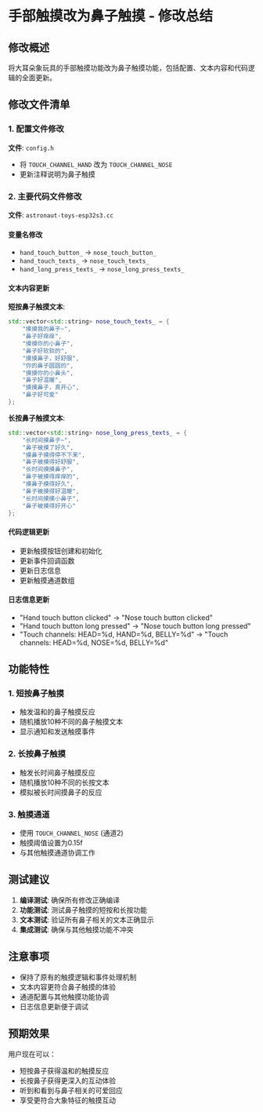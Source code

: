 # 手部触摸改为鼻子触摸 - 修改总结

## 修改概述
将大耳朵象玩具的手部触摸功能改为鼻子触摸功能，包括配置、文本内容和代码逻辑的全面更新。

## 修改文件清单

### 1. 配置文件修改
**文件**: `config.h`
- 将 `TOUCH_CHANNEL_HAND` 改为 `TOUCH_CHANNEL_NOSE`
- 更新注释说明为鼻子触摸

### 2. 主要代码文件修改
**文件**: `astronaut-toys-esp32s3.cc`

#### 变量名修改
- `hand_touch_button_` → `nose_touch_button_`
- `hand_touch_texts_` → `nose_touch_texts_`
- `hand_long_press_texts_` → `nose_long_press_texts_`

#### 文本内容更新
**短按鼻子触摸文本**:
```cpp
std::vector<std::string> nose_touch_texts_ = {
    "摸摸我的鼻子~",
    "鼻子好痒痒",
    "摸摸你的小鼻子",
    "鼻子好软软的",
    "摸摸鼻子，好舒服",
    "你的鼻子圆圆的",
    "摸摸你的小鼻头",
    "鼻子好温暖",
    "摸摸鼻子，真开心",
    "鼻子好可爱"
};
```

**长按鼻子触摸文本**:
```cpp
std::vector<std::string> nose_long_press_texts_ = {
    "长时间摸鼻子~",
    "鼻子被摸了好久",
    "摸鼻子摸得停不下来",
    "鼻子被摸得好舒服",
    "长时间摸摸鼻子",
    "鼻子被摸得痒痒的",
    "摸鼻子摸得好久",
    "鼻子被摸得好温暖",
    "长时间摸摸小鼻子",
    "鼻子被摸得好开心"
};
```

#### 代码逻辑更新
- 更新触摸按钮创建和初始化
- 更新事件回调函数
- 更新日志信息
- 更新触摸通道数组

#### 日志信息更新
- "Hand touch button clicked" → "Nose touch button clicked"
- "Hand touch button long pressed" → "Nose touch button long pressed"
- "Touch channels: HEAD=%d, HAND=%d, BELLY=%d" → "Touch channels: HEAD=%d, NOSE=%d, BELLY=%d"

## 功能特性

### 1. 短按鼻子触摸
- 触发温和的鼻子触摸反应
- 随机播放10种不同的鼻子触摸文本
- 显示通知和发送触摸事件

### 2. 长按鼻子触摸
- 触发长时间鼻子触摸反应
- 随机播放10种不同的长按文本
- 模拟被长时间摸鼻子的反应

### 3. 触摸通道
- 使用 `TOUCH_CHANNEL_NOSE` (通道2)
- 触摸阈值设置为0.15f
- 与其他触摸通道协调工作

## 测试建议

1. **编译测试**: 确保所有修改正确编译
2. **功能测试**: 测试鼻子触摸的短按和长按功能
3. **文本测试**: 验证所有鼻子相关的文本正确显示
4. **集成测试**: 确保与其他触摸功能不冲突

## 注意事项

- 保持了原有的触摸逻辑和事件处理机制
- 文本内容更符合鼻子触摸的体验
- 通道配置与其他触摸功能协调
- 日志信息更新便于调试

## 预期效果

用户现在可以：
- 短按鼻子获得温和的触摸反应
- 长按鼻子获得更深入的互动体验
- 听到和看到与鼻子相关的可爱回应
- 享受更符合大象特征的触摸互动
